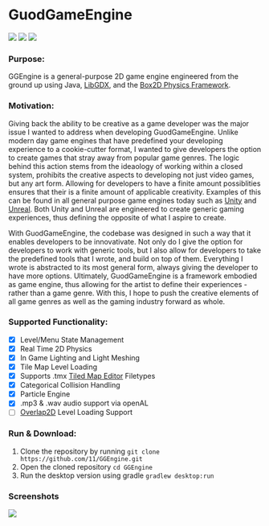 # GuodGameEngine

<img src="https://img.shields.io/badge/License-GNU%20License-blue.svg"/> 
<img src="https://img.shields.io/badge/Gaming%20Software-Engine%20-brightgreen.svg">
<img src="https://img.shields.io/appveyor/ci/gruntjs/grunt.svg">

### Purpose:
GGEngine is a general-purpose 2D game engine engineered from the ground up using Java, [LibGDX](http://libgdx.badlogicgames.com/), and the [Box2D Physics Framework](http://box2d.org/).

### Motivation:
Giving back the ability to be creative as a game developer was the major issue I wanted to address when developing GuodGameEngine. Unlike modern day game engines that have predefined your developing experience to a cookie-cutter format, I wanted to give developers the option to create games that stray away from popular game genres. The logic behind this action stems from the ideaology of working within a closed system, prohibits the creative aspects to developing not just video games, but any art form. Allowing for developers to have a finite amount possiblities ensures that their is a finite amount of applicable creativity. Examples of this can be found in all general purpose game engines today such as [Unity](https://unity3d.com/) and [Unreal](https://www.unrealengine.com/what-is-unreal-engine-4). Both Unity and Unreal are engineered to create generic gaming experiences, thus defining the opposite of what I aspire to create. 

With GuodGameEngine, the codebase was designed in such a way that it enables developers to be innovativate. Not only do I give the option for developers to work with generic tools, but I also allow for developers to take the predefined tools that I wrote, and build on top of them. Everything I wrote is abstracted to its most general form, always giving the developer to have more options. Ultimately, GuodGameEngine is a framework embodied as game engine, thus allowing for the artist to define their experiences - rather than a game genre. With this, I hope to push the creative elements of all game genres as well as the gaming industry forward as whole. 

### Supported Functionality:
- [x] Level/Menu State Management
- [x] Real Time 2D Physics
- [x] In Game Lighting and Light Meshing
- [x] Tile Map Level Loading
- [x] Supports .tmx [Tiled Map Editor](http://www.mapeditor.org/) Filetypes
- [x] Categorical Collision Handling
- [x] Particle Engine
- [x] .mp3 & .wav audio support via openAL
- [ ] [Overlap2D](http://overlap2d.com/) Level Loading Support

### Run & Download:
1. Clone the repository by running `git clone https://github.com/11/GGEngine.git`
2. Open the cloned repository `cd GGEngine`
3. Run the desktop version using gradle `gradlew desktop:run`

### Screenshots
<img src="https://github.com/11/GGEngine/blob/master/GGEngine_screenshot.jpg">

